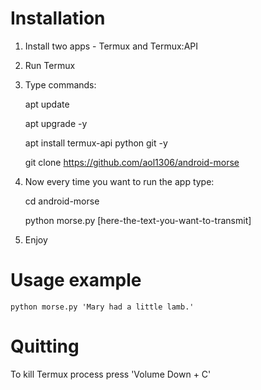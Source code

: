 # Installation

1. Install two apps - Termux and Termux:API
2. Run Termux
3. Type commands:

    apt update

    apt upgrade -y

    apt install termux-api python git -y

    git clone https://github.com/aol1306/android-morse

4. Now every time you want to run the app type:

    cd android-morse

    python morse.py [here-the-text-you-want-to-transmit]

5. Enjoy

# Usage example
    python morse.py 'Mary had a little lamb.'

# Quitting
To kill Termux process press 'Volume Down + C'
